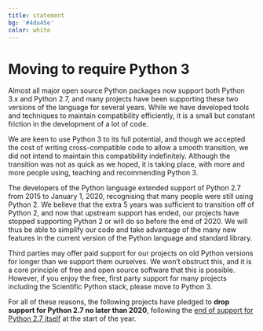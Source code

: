 ```yaml
---
title: statement
bg: '#4da45e'
color: white
---
```


# Moving to require Python 3

Almost all major open source Python packages now support
both Python 3.x and Python 2.7, and many projects have been supporting these
two versions of the language for several years. While we have developed tools
and techniques to maintain compatibility efficiently, it is a small but
constant friction in the development of a lot of code.

We are keen to use Python 3 to its full potential, and though 
we accepted the cost of writing cross-compatible 
code to allow a smooth transition, we
did not intend to maintain this compatibility indefinitely. Although the
transition was not as quick as we hoped, it is taking place, with
more and more people using, teaching and recommending Python 3.

The developers of the Python language extended support of Python 2.7 from 2015
to January 1, 2020, recognising that many people were still using Python 2. We believe
that the extra 5 years was sufficient to transition off of Python 2, and 
now that upstream support has ended, our
projects have stopped supporting Python 2 or will do so before the end of 2020. 
We will thus be able to simplify our code and take advantage of
the many new features in the current version of the Python language and
standard library.

Third parties may offer paid support for our projects on old Python versions
for longer than we support them ourselves. We won’t obstruct this, and it is a
core principle of free and open source software that this is possible. However,
if you enjoy the free, first party support for many projects including the Scientific
Python stack, please move to Python 3.

For all of these reasons, the following projects have pledged to **drop support
for Python 2.7 no later than 2020**, following the [end of support for Python
2.7 itself](https://www.python.org/dev/peps/pep-0373/#update) at the start of
the year.
